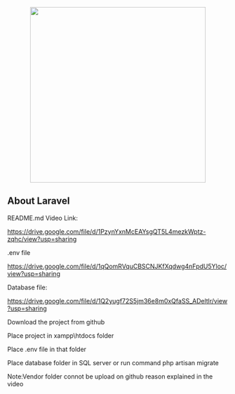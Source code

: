 <p align="center"><a href="https://laravel.com" target="_blank"><img src="https://raw.githubusercontent.com/laravel/art/master/logo-lockup/5%20SVG/2%20CMYK/1%20Full%20Color/laravel-logolockup-cmyk-red.svg" width="400"></a></p>



## About Laravel

README.md
Video Link:

https://drive.google.com/file/d/1PzynYxnMcEAYsgQT5L4mezkWptz-zqhc/view?usp=sharing

.env file

https://drive.google.com/file/d/1qQomRVquCBSCNJKfXqdwg4nFpdU5Yloc/view?usp=sharing

Database file:

https://drive.google.com/file/d/1Q2yugf72S5jm36e8m0xQfaSS_ADeltlr/view?usp=sharing

Download the project from github

Place project in xampp\htdocs folder

Place .env file in that folder

Place database folder in SQL server or run command php artisan migrate

Note:Vendor folder connot be upload on github reason explained in the video
